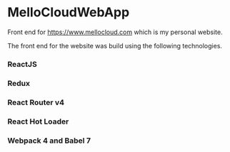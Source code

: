 # MelloCloudWebApp

Front end for https://www.mellocloud.com which is my personal website.

The front end for the website was build using the following technologies.

### ReactJS
### Redux
### React Router v4
### React Hot Loader
### Webpack 4 and Babel 7
